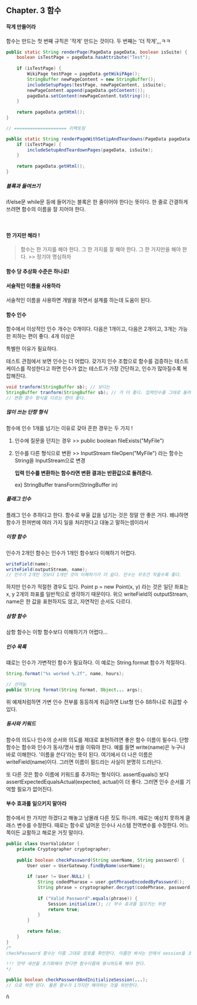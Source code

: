 ## Chapter. 3 함수



#### 작게 만들어라

함수는 만드는 첫 번째 규칙은 '작게' 만드는 것이다. 두 번째는 '더 작게',,,ㅋㅋ

```java
public static String renderPage(PageData pageData, boolean isSuite) {
	boolean isTestPage = pageData.hasAttribute("Test");
    
    if (isTestPage) {
        WikiPage testPage = pageData.getWikiPAge();
        StringBuffer newPageContent = new StringBuffer();
       	includeSetupPages(testPage, newPageContent, isSuite);
        newPageContent.append(pageData.getContent());
        pageData.setContent(newPageContent.toString());
    }
    
    return pageData.getHtml();
}

// ==================== 리팩토링

public static String renderPageWithSetipAndTeardowns(PageData pageData, boolean isSuite) {
    if (isTestPage) {
        includeSetupAndTeardownPages(pageData, isSuite);
    }
    
    return pageData.getHtml();
}
```



##### 블록과 들여쓰기

if/else문 while문 등에 들어가는 블록은 한 줄이어야 한다는 뜻이다. 한 줄로 간결하게 쓰려면 함수의 이름을 잘 지어야 한다.

 

#### 한 가지만 해라 !

> 함수는 한 가지를 해야 한다. 그 한 가지를 잘 해야 한다. 그 한 가지만을 해야 한다. >> 정기야 명심하자



#### 함수 당 추상화 수준은 하나로!



#### 서술적인 이름을 사용하라

서술적인 이름을 사용하면 개발을 하면서 설계를 하는데 도움이 된다.



#### 함수 인수

함수에서 이상적인 인수 개수는 0개이다. 다음은 1개이고, 다음은 2개이고, 3개는 가능한 피하는 편이 좋다. 4개 이상은

특별한 이유가 필요하다.

테스트 관점에서 보면 인수는 더 어렵다. 갖가지 인수 조합으로 함수를 검증하는 테스트 케이스를 작성한다고 하면 인수가 없는 테스트가 가장 간단하고, 인수가 많아질수록 복잡해진다.

```java
void tranform(StringBuffer sb); // 보다는
StringBuffer tranform(StringBuffer sb); // 가 더 좋다. 입력인수를 그대로 돌려주는 함수라 함수라 할지라도
// 변환 함수 형식을 다르는 편이 좋다.
```



##### 많이 쓰는 단항 형식

함수에 인수 1개를 넘기는 이유로 갖아 흔한 경우는 두 가지 !

1. 인수에 질문을 던지는 경우 >> public boolean fileExists("MyFile")

2. 인수를 다른 형식으로 변환 >> InputStream fileOpen("MyFile") 라는 함수는 String을 InputStream으로 변경

    **입력 인수를 변환하는 함수라면 변환 결과는 반환값으로 돌려준다.**

    ex) StringBuffer transForm(StringBuffer in)



##### 플래그 인수

플래그 인수 추하다고 한다. 함수로 부울 값을 넘기는 것은 정말 안 좋은 거다. 왜냐하면 함수가 한꺼번에 여러 가지 일을 처리한다고 대놓고 말하는셈이라서



##### 이항 함수

인수가 2개인 함수는 인수가 1개인 함수보다 이해하기 어렵다. 

```java
writeField(name);
writeField(outputStream, name);
// 인수가 2개인 것보다 1개인 것이 이해하기가 더 쉽다. 인수는 무조건 작을수록 좋다.
```

하지만 인수가 적절한 경우도 있다. Point p = new Point(x, y) 라는 것은 일단 좌표는 x, y 2개의 좌표를 일반적으로 생각하기 때문이다. 위으 writeField의 outputStream, name은 한 값을 표현하지도 않고, 자연적인 순서도 다르다.



##### 삼항 함수

삼항 함수는 이항 함수보다 이해하기가 어렵다...



##### 인수 목록

떄로는 인수가 가변적인 함수가 필요하다. 이 예로는 String.format 함수가 적절하다. 

```java
String.format("%s worked %.2f", name, hours);

// 선어눕
public String format(String format, Object... args);
```

위 예제처럼하면 가변 인수 전부를 동등하게 취급하면 List형 인수 ßß하나로 취급할 수 있다.



##### 동사와 키워드

함수의 의도나 인수의 순서와 의도를 제대로 표현하려면 좋은 함수 이름이 필수다. 단항 함수는 함수와 인수가 동사/명사 쌍을 이뤄야 한다. 예를 들면 write(name)은 누구나 바로 이해한다. '이름을 쓴다'라는 뜻이 된다. 여기에서 더 나은 이름은 writeField(name)이다. 그러면 이름이 필드라는 사실이 분명히 드러난다. 

또 다른 것은 함수 이름에 키워드를 추가하는 형식이다. assertEquals() 보다 assertExpectedEqualsActual(expected, actual)이 더 좋다. 그러면 인수 순서를 기억할 필요가 없어진다.



#### 부수 효과를 일으키지 말아라

함수에서 한 가지만 하겠다고 해놓고 남몰래 다른 짓도 하니까. 때로는 예상치 못하게 클래스 변수를 수정한다. 때로는 함수로 넘어온 인수나 시스템 전역변수를 수정한다. 어느 쪽이든 교활하고 해로운 거짓 말이다.

```java
public class UserValidator {
    private Cryptographer cryptographer;
    
    public boolean checkPassword(String userName, String password) {
        User user = UserGateway.findByName(userName);
        
        if (user != User.NULL) {
            String codedPharase = user.getPhraseEncodedByPassword();
            String phrase = cryptographer.decrypt(codePhrase, password);
            
            if ("Valid Password".equals(phrase)) {
                Session.initialize(); // 부수 효과를 일으키는 부분
                return true;
            }
        }
        
        return false;
    }
}
/*
checkPassword 함수는 이름 그대로 암호를 확인한다. 이름만 봐서는 안에서 session을 초기화한다는 느낌을 받을 수가 없고 유추할 수도 없다. 그래서 함수를 호출하는 사용자는 사용자를 인증하면서 세션정보를 초기화하기까지 된다.

!!! 만약 세션을 초기화해야 한다면 함수이름에 명시하도록 해야 한다.
*/

public boolean checkPasswordAndInitializeSession(...); 
// 으로 하면 된다. 물론 함수가 1가지만 해야하는 것을 위반한다.
```

ñ